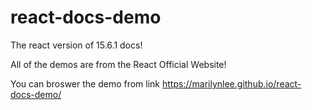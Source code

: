 # react-docs-demo
The react version of 15.6.1 docs!

All of the demos are from the React Official Website!

You can broswer the demo from link https://marilynlee.github.io/react-docs-demo/
